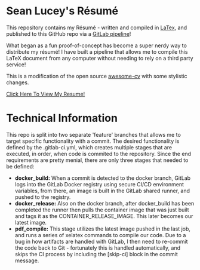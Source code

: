 # Sean Lucey's Résumé

This repository contains my Résumé - written and compiled in [LaTex](https://www.latex-project.org/), and published to this GitHub repo via a [GitLab pipeline](https://gitlab.com/seanlucey/resume)!

What began as a fun proof-of-concept has become a super nerdy way to distribute my résumé! I have built a pipeline that allows me to compile this LaTeX document from any computer without needing to rely on a third party service!

This is a modification of the open source [awesome-cv](https://github.com/posquit0/Awesome-CV) with some stylistic changes.

[Click Here To View My Resume!](https://github.com/seanlucey/resume/blob/main/resume_cv.pdf)

# Technical Information

This repo is split into two separate 'feature' branches that allows me to target specific functionality with a commit. The desired functionality is defined by the .gitlab-ci.yml, which creates multiple stages that are executed, in order, when code is commited to the repository. Since the end requirements are pretty menial, there are only three stages that needed to be defined:

* **docker_build:**
When a commit is detected to the docker branch, GitLab logs into the GitLab Docker registry using secure CI/CD environment variables, from there, an image is built in the GitLab shared runner, and pushed to the registry.
* **docker_release:**
Also on the docker branch, after docker_build has been completed the runner then pulls the container image that was just built and tags it as the CONTAINER_RELEASE_IMAGE. This later becomes our latest image.
* **pdf_compile:**
This stage utilizes the latest image pushed in the last job, and runs a series of xelatex commands to compile our code. Due to a bug in how artifacts are handled with GitLab, I then need to re-commit the code back to Git - fortunately this is handled automatically, and skips the CI process by including the [skip-ci] block in the commit message.
